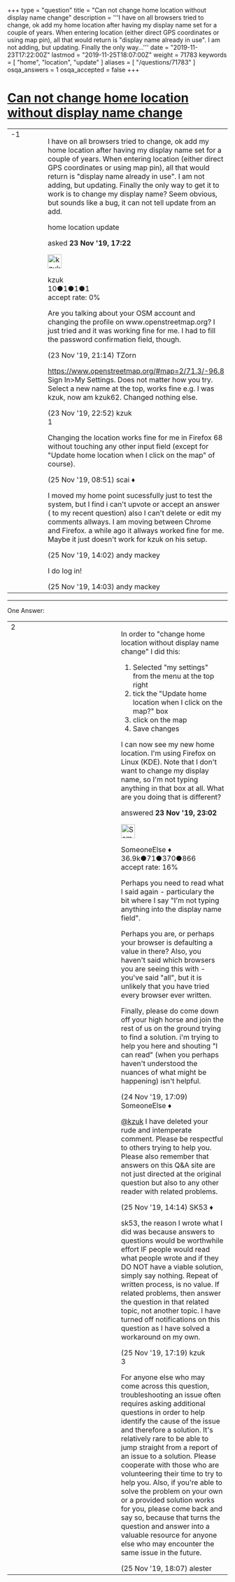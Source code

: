 +++
type = "question"
title = "Can not change home location without display name change"
description = '''I have on all browsers tried to change, ok add my home location after having my display name set for a couple of years. When entering location (either direct GPS coordinates or using map pin), all that would return is &quot;display name already in use&quot;. I am not adding, but updating. Finally the only way...'''
date = "2019-11-23T17:22:00Z"
lastmod = "2019-11-25T18:07:00Z"
weight = 71783
keywords = [ "home", "location", "update" ]
aliases = [ "/questions/71783" ]
osqa_answers = 1
osqa_accepted = false
+++

<div class="headNormal">

# [Can not change home location without display name change](/questions/71783/can-not-change-home-location-without-display-name-change)

</div>

<div id="main-body">

<div id="askform">

<table id="question-table" style="width:100%;">
<colgroup>
<col style="width: 50%" />
<col style="width: 50%" />
</colgroup>
<tbody>
<tr>
<td style="width: 30px; vertical-align: top"><div class="vote-buttons">
<span id="post-71783-upvote" class="ajax-command post-vote up" rel="nofollow" title="I like this post (click again to cancel)"> </span>
<div id="post-71783-score" class="post-score" title="current number of votes">
-1
</div>
<span id="post-71783-downvote" class="ajax-command post-vote down" rel="nofollow" title="I dont like this post (click again to cancel)"> </span> <span id="favorite-mark" class="ajax-command favorite-mark" rel="nofollow" title="mark/unmark this question as favorite (click again to cancel)"> </span>
<div id="favorite-count" class="favorite-count">
&#10;</div>
</div></td>
<td><div id="item-right">
<div class="question-body">
<p>I have on all browsers tried to change, ok add my home location after having my display name set for a couple of years. When entering location (either direct GPS coordinates or using map pin), all that would return is "display name already in use". I am not adding, but updating. Finally the only way to get it to work is to change my display name? Seem obvious, but sounds like a bug, it can not tell update from an add.</p>
</div>
<div id="question-tags" class="tags-container tags">
<span class="post-tag tag-link-home" rel="tag" title="see questions tagged &#39;home&#39;">home</span> <span class="post-tag tag-link-location" rel="tag" title="see questions tagged &#39;location&#39;">location</span> <span class="post-tag tag-link-update" rel="tag" title="see questions tagged &#39;update&#39;">update</span>
</div>
<div id="question-controls" class="post-controls">
&#10;</div>
<div class="post-update-info-container">
<div class="post-update-info post-update-info-user">
<p>asked <strong>23 Nov '19, 17:22</strong></p>
<img src="https://secure.gravatar.com/avatar/23ae44965298b7e12857bd99df648c2a?s=32&amp;d=identicon&amp;r=g" class="gravatar" width="32" height="32" alt="kzuk&#39;s gravatar image" />
<p><span>kzuk</span><br />
<span class="score" title="10 reputation points">10</span><span title="1 badges"><span class="badge1">●</span><span class="badgecount">1</span></span><span title="1 badges"><span class="silver">●</span><span class="badgecount">1</span></span><span title="1 badges"><span class="bronze">●</span><span class="badgecount">1</span></span><br />
<span class="accept_rate" title="Rate of the user&#39;s accepted answers">accept rate:</span> <span title="kzuk has no accepted answers">0%</span></p>
</div>
</div>
<div id="comments-container-71783" class="comments-container">
<span id="71785"></span>
<div id="comment-71785" class="comment">
<div id="post-71785-score" class="comment-score">
&#10;</div>
<div class="comment-text">
<p>Are you talking about your OSM account and changing the profile on www.openstreetmap.org? I just tried and it was working fine for me. I had to fill the password confirmation field, though.</p>
</div>
<div id="comment-71785-info" class="comment-info">
<span class="comment-age">(23 Nov '19, 21:14)</span> <span class="comment-user userinfo">TZorn</span>
</div>
</div>
<span id="71787"></span>
<div id="comment-71787" class="comment">
<div id="post-71787-score" class="comment-score">
&#10;</div>
<div class="comment-text">
<p><a href="https://www.openstreetmap.org/#map=2/71.3/-96.8">https://www.openstreetmap.org/#map=2/71.3/-96.8</a> Sign In&gt;My Settings. Does not matter how you try. Select a new name at the top, works fine e.g. I was kzuk, now am kzuk62. Changed nothing else.</p>
</div>
<div id="comment-71787-info" class="comment-info">
<span class="comment-age">(23 Nov '19, 22:52)</span> <span class="comment-user userinfo">kzuk</span>
</div>
</div>
<span id="71812"></span>
<div id="comment-71812" class="comment">
<div id="post-71812-score" class="comment-score">
1
</div>
<div class="comment-text">
<p>Changing the location works fine for me in Firefox 68 without touching any other input field (except for "Update home location when I click on the map" of course).</p>
</div>
<div id="comment-71812-info" class="comment-info">
<span class="comment-age">(25 Nov '19, 08:51)</span> <span class="comment-user userinfo">scai ♦</span>
</div>
</div>
<span id="71813"></span>
<div id="comment-71813" class="comment">
<div id="post-71813-score" class="comment-score">
&#10;</div>
<div class="comment-text">
<p>I moved my home point sucessfully just to test the system, but I find i can't upvote or accept an answer ( to my recent question) also I can't delete or edit my comments allways. I am moving between Chrome and Firefox. a while ago it allways worked fine for me. Maybe it just doesn't work for kzuk on his setup.</p>
</div>
<div id="comment-71813-info" class="comment-info">
<span class="comment-age">(25 Nov '19, 14:02)</span> <span class="comment-user userinfo">andy mackey</span>
</div>
</div>
<span id="71814"></span>
<div id="comment-71814" class="comment">
<div id="post-71814-score" class="comment-score">
&#10;</div>
<div class="comment-text">
<p>I do log in!</p>
</div>
<div id="comment-71814-info" class="comment-info">
<span class="comment-age">(25 Nov '19, 14:03)</span> <span class="comment-user userinfo">andy mackey</span>
</div>
</div>
</div>
<div id="comment-tools-71783" class="comment-tools">
&#10;</div>
<div class="clear">
&#10;</div>
<div id="comment-71783-form-container" class="comment-form-container">
&#10;</div>
<div class="clear">
&#10;</div>
</div></td>
</tr>
</tbody>
</table>

------------------------------------------------------------------------

<div class="tabBar">

<span id="sort-top"></span>

<div class="headQuestions">

One Answer:

</div>

</div>

<span id="71788"></span>

<div id="answer-container-71788" class="answer">

<table style="width:100%;">
<colgroup>
<col style="width: 50%" />
<col style="width: 50%" />
</colgroup>
<tbody>
<tr>
<td style="width: 30px; vertical-align: top"><div class="vote-buttons">
<span id="post-71788-upvote" class="ajax-command post-vote up" rel="nofollow" title="I like this post (click again to cancel)"> </span>
<div id="post-71788-score" class="post-score" title="current number of votes">
2
</div>
<span id="post-71788-downvote" class="ajax-command post-vote down" rel="nofollow" title="I dont like this post (click again to cancel)"> </span>
</div></td>
<td><div class="item-right">
<div class="answer-body">
<p>In order to "change home location without display name change" I did this:</p>
<ol>
<li>Selected "my settings" from the menu at the top right</li>
<li>tick the "Update home location when I click on the map?" box</li>
<li>click on the map</li>
<li>Save changes</li>
</ol>
<p>I can now see my new home location. I'm using Firefox on Linux (KDE). Note that I don't want to change my display name, so I'm not typing anything in that box at all. What are you doing that is different?</p>
</div>
<div class="answer-controls post-controls">
&#10;</div>
<div class="post-update-info-container">
<div class="post-update-info post-update-info-user">
<p>answered <strong>23 Nov '19, 23:02</strong></p>
<img src="https://secure.gravatar.com/avatar/0bf1aa22f7f5e045b0eb8beb79fe7907?s=32&amp;d=identicon&amp;r=g" class="gravatar" width="32" height="32" alt="SomeoneElse&#39;s gravatar image" />
<p><span>SomeoneElse ♦</span><br />
<span class="score" title="36866 reputation points"><span>36.9k</span></span><span title="71 badges"><span class="badge1">●</span><span class="badgecount">71</span></span><span title="370 badges"><span class="silver">●</span><span class="badgecount">370</span></span><span title="866 badges"><span class="bronze">●</span><span class="badgecount">866</span></span><br />
<span class="accept_rate" title="Rate of the user&#39;s accepted answers">accept rate:</span> <span title="SomeoneElse has 228 accepted answers">16%</span></p>
</div>
</div>
<div id="comments-container-71788" class="comments-container">
<span id="71803"></span>
<div id="comment-71803" class="comment">
<div id="post-71803-score" class="comment-score">
&#10;</div>
<div class="comment-text">
<p>Perhaps you need to read what I said again - particulary the bit where I say "I'm not typing anything into the display name field".</p>
<p>Perhaps you are, or perhaps your browser is defaulting a value in there? Also, you haven't said which browsers you are seeing this with - you've said "all", but it is unlikely that you have tried every browser ever written.</p>
<p>Finally, please do come down off your high horse and join the rest of us on the ground trying to find a solution. i'm trying to help you here and shouting "I can read" (when you perhaps haven't understood the nuances of what might be happening) isn't helpful.</p>
</div>
<div id="comment-71803-info" class="comment-info">
<span class="comment-age">(24 Nov '19, 17:09)</span> <span class="comment-user userinfo">SomeoneElse ♦</span>
</div>
</div>
<span id="71817"></span>
<div id="comment-71817" class="comment">
<div id="post-71817-score" class="comment-score">
&#10;</div>
<div class="comment-text">
<p><a href="https://help.openstreetmap.org/users/17476/kzuk">@kzuk</a> I have deleted your rude and intemperate comment. Please be respectful to others trying to help you. Please also remember that answers on this Q&amp;A site are not just directed at the original question but also to any other reader with related problems.</p>
</div>
<div id="comment-71817-info" class="comment-info">
<span class="comment-age">(25 Nov '19, 14:14)</span> <span class="comment-user userinfo">SK53 ♦</span>
</div>
</div>
<span id="71823"></span>
<div id="comment-71823" class="comment">
<div id="post-71823-score" class="comment-score">
&#10;</div>
<div class="comment-text">
<p>sk53, the reason I wrote what I did was because answers to questions would be worthwhile effort IF people would read what people wrote and if they DO NOT have a viable solution, simply say nothing. Repeat of written process, is no value. If related problems, then answer the question in that related topic, not another topic. I have turned off notifications on this question as I have solved a workaround on my own.</p>
</div>
<div id="comment-71823-info" class="comment-info">
<span class="comment-age">(25 Nov '19, 17:19)</span> <span class="comment-user userinfo">kzuk</span>
</div>
</div>
<span id="71824"></span>
<div id="comment-71824" class="comment">
<div id="post-71824-score" class="comment-score">
3
</div>
<div class="comment-text">
<p>For anyone else who may come across this question, troubleshooting an issue often requires asking additional questions in order to help identify the cause of the issue and therefore a solution. It's relatively rare to be able to jump straight from a report of an issue to a solution. Please cooperate with those who are volunteering their time to try to help you. Also, if you're able to solve the problem on your own or a provided solution works for you, please come back and say so, because that turns the question and answer into a valuable resource for anyone else who may encounter the same issue in the future.</p>
</div>
<div id="comment-71824-info" class="comment-info">
<span class="comment-age">(25 Nov '19, 18:07)</span> <span class="comment-user userinfo">alester</span>
</div>
</div>
</div>
<div id="comment-tools-71788" class="comment-tools">
&#10;</div>
<div class="clear">
&#10;</div>
<div id="comment-71788-form-container" class="comment-form-container">
&#10;</div>
<div class="clear">
&#10;</div>
</div></td>
</tr>
</tbody>
</table>

</div>

<div class="paginator-container-left">

</div>

</div>

</div>

